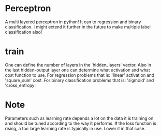 # Perceptron
A multi layered perceptron in python!
It can to regression and binary classification.
I might extend it further in the future to make
multiple label classification also!

# train
One can define the number of layers in the 'hidden_layers' vector.
Also in the last hidden-output layer one can determine what 
activation and what cost function to use.
For regression problems that is: 'linear' activation and 'square_sum' cost.
For binary classification problems that is: 'sigmoid' and 'cross_entropy'. 

# Note
Parameters such as learning rate depends a lot on the data it is training
on and should be tuned according to the way it performs. If the loss function
is rising, a too large learning rate is typically in use. Lower it in that case. 
